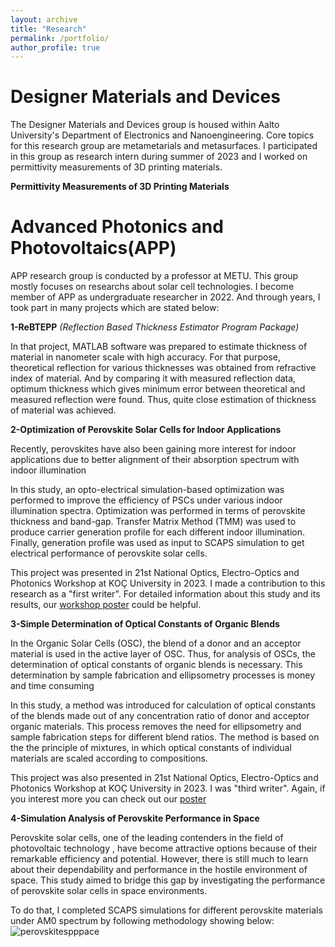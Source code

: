 ```yaml
---
layout: archive
title: "Research"
permalink: /portfolio/
author_profile: true
---
```


Designer Materials and Devices 
======
The Designer Materials and Devices group is housed within Aalto University's Department of Electronics and Nanoengineering. Core topics for this research group are metametarials and metasurfaces.
I participated in this group as research intern during summer of 2023 and I worked on permittivity measurements of 3D printing materials.

**Permittivity Measurements of 3D Printing Materials**


Advanced Photonics and Photovoltaics(APP)
======

APP research group is conducted by a professor at METU. This group mostly focuses on researchs about solar cell technologies. I become member of APP as undergraduate researcher in 2022. And through years, I took part in many projects which are stated below:    


**1-ReBTEPP**
*(Reflection Based Thickness Estimator Program Package)*

In that project, MATLAB software was prepared to estimate thickness of material in nanometer scale with high accuracy. For that purpose, theoretical reflection for various thicknesses was obtained from refractive index of material. And by comparing it with measured reflection data, optimum thickness which gives minimum error between theoretical and measured reflection were found. Thus, quite close estimation of thickness of material was achieved.

**2-Optimization of Perovskite Solar Cells for Indoor Applications**

Recently, perovskites have also been gaining more interest for indoor applications due to better alignment of their absorption spectrum with indoor illumination

In this study, an opto-electrical simulation-based optimization was performed to improve the efficiency of PSCs under various indoor illumination spectra. Optimization was performed in terms of perovskite thickness and band-gap. Transfer Matrix Method (TMM) was used to produce carrier generation profile for each different indoor illumination. Finally, generation profile was used as input to SCAPS simulation to get electrical performance of perovskite solar cells.

This project was presented in 21st National Optics, Electro-Optics and Photonics Workshop at KOÇ University in 2023. I made a contribution to this research as a "first writer". For detailed information about this study and its results, our [workshop poster](https://kamil-anil.github.io/files/Indoor_Perovskite.pdf) could be helpful.


**3-Simple Determination of Optical Constants of Organic Blends**

In the Organic Solar Cells (OSC), the blend of a donor and an acceptor material is used in the active layer of OSC. Thus, for analysis of OSCs, the determination of optical constants of organic blends is necessary. This determination by sample fabrication and ellipsometry processes is money and time consuming

In this study, a method was introduced for calculation of optical constants of the blends made out of any concentration ratio of donor and acceptor organic materials. This process removes the need for ellipsometry and sample fabrication steps for different blend ratios. The method is based on the the principle of mixtures, in which optical constants of individual materials are scaled according to compositions.

This project was also presented in 21st National Optics, Electro-Optics and Photonics Workshop at KOÇ University in 2023. I was "third writer". Again, if you interest more you can check out our [poster](https://kamil-anil.github.io/files/Poster_OrganicBlends_v1.pdf)



**4-Simulation Analysis of Perovskite Performance in Space**

Perovskite solar cells, one of the leading contenders in the field of photovoltaic technology , have become attractive options because of their remarkable efficiency and potential. However, there is still much to learn about their dependability and performance in the hostile environment of space. This study aimed to bridge this gap by investigating the performance of perovskite solar cells in space environments.

To do that, I completed SCAPS simulations for different perovskite materials under AM0 spectrum by following methodology showing below:   
![perovskitespppace](https://github.com/Kamil-Anil/Kamil-Anil.github.io/assets/158865943/495d1382-e312-4605-bbdb-8ac34aaf18c4)

